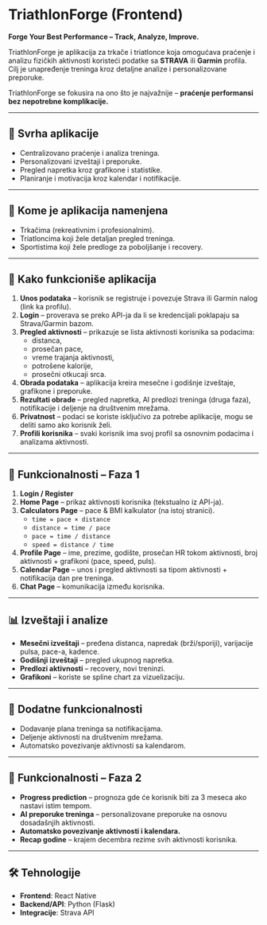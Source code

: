 # TriathlonForge (Frontend)

**Forge Your Best Performance – Track, Analyze, Improve.**

TriathlonForge je aplikacija za trkače i triatlonce koja omogućava praćenje i analizu fizičkih aktivnosti koristeći podatke sa **STRAVA** ili **Garmin** profila. Cilj je unapređenje treninga kroz detaljne analize i personalizovane preporuke.  

TriathlonForge se fokusira na ono što je najvažnije – **praćenje performansi bez nepotrebne komplikacije.**

---

## 📌 Svrha aplikacije
- Centralizovano praćenje i analiza treninga.  
- Personalizovani izveštaji i preporuke.  
- Pregled napretka kroz grafikone i statistike.  
- Planiranje i motivacija kroz kalendar i notifikacije.  

---

## 👥 Kome je aplikacija namenjena
- Trkačima (rekreativnim i profesionalnim).  
- Triatloncima koji žele detaljan pregled treninga.  
- Sportistima koji žele predloge za poboljšanje i recovery.  

---

## 📝 Kako funkcioniše aplikacija
1. **Unos podataka** – korisnik se registruje i povezuje Strava ili Garmin nalog (link ka profilu).  
2. **Login** – proverava se preko API-ja da li se kredencijali poklapaju sa Strava/Garmin bazom.  
3. **Pregled aktivnosti** – prikazuje se lista aktivnosti korisnika sa podacima:  
   - distanca,  
   - prosečan pace,  
   - vreme trajanja aktivnosti,  
   - potrošene kalorije,  
   - prosečni otkucaji srca.  
4. **Obrada podataka** – aplikacija kreira mesečne i godišnje izveštaje, grafikone i preporuke.  
5. **Rezultati obrade** – pregled napretka, AI predlozi treninga (druga faza), notifikacije i deljenje na društvenim mrežama.  
6. **Privatnost** – podaci se koriste isključivo za potrebe aplikacije, mogu se deliti samo ako korisnik želi.  
7. **Profili korisnika** – svaki korisnik ima svoj profil sa osnovnim podacima i analizama aktivnosti.  

---

## 🚀 Funkcionalnosti – Faza 1
1. **Login / Register**  
2. **Home Page** – prikaz aktivnosti korisnika (tekstualno iz API-ja).  
3. **Calculators Page** – pace & BMI kalkulator (na istoj stranici).  
   - `time = pace × distance`  
   - `distance = time / pace`  
   - `pace = time / distance`  
   - `speed = distance / time`  
4. **Profile Page** – ime, prezime, godište, prosečan HR tokom aktivnosti, broj aktivnosti + grafikoni (pace, speed, puls).  
5. **Calendar Page** – unos i pregled aktivnosti sa tipom aktivnosti + notifikacija dan pre treninga.  
6. **Chat Page** – komunikacija između korisnika.  

---

## 📊 Izveštaji i analize
- **Mesečni izveštaji** – pređena distanca, napredak (brži/sporiji), varijacije pulsa, pace-a, kadence.  
- **Godišnji izveštaji** – pregled ukupnog napretka.  
- **Predlozi aktivnosti** – recovery, novi treninzi.  
- **Grafikoni** – koriste se spline chart za vizuelizaciju.  

---

## 🔔 Dodatne funkcionalnosti
- Dodavanje plana treninga sa notifikacijama.  
- Deljenje aktivnosti na društvenim mrežama.  
- Automatsko povezivanje aktivnosti sa kalendarom.  

---

## 🤖 Funkcionalnosti – Faza 2
- **Progress prediction** – prognoza gde će korisnik biti za 3 meseca ako nastavi istim tempom.  
- **AI preporuke treninga** – personalizovane preporuke na osnovu dosadašnjih aktivnosti.  
- **Automatsko povezivanje aktivnosti i kalendara.**  
- **Recap godine** – krajem decembra rezime svih aktivnosti korisnika.  

---

## 🛠️ Tehnologije
- **Frontend**: React Native  
- **Backend/API**: Python (Flask)  
- **Integracije**: Strava API
